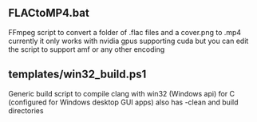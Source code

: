 ## FLACtoMP4.bat
FFmpeg script to convert a folder of .flac files and a cover.png to .mp4 \
currently it only works with nvidia gpus supporting cuda but you can edit the script to support amf or any other encoding

## templates/win32_build.ps1
Generic build script to compile clang with win32 (Windows api) for C (configured for Windows desktop GUI apps)
also has -clean and build directories